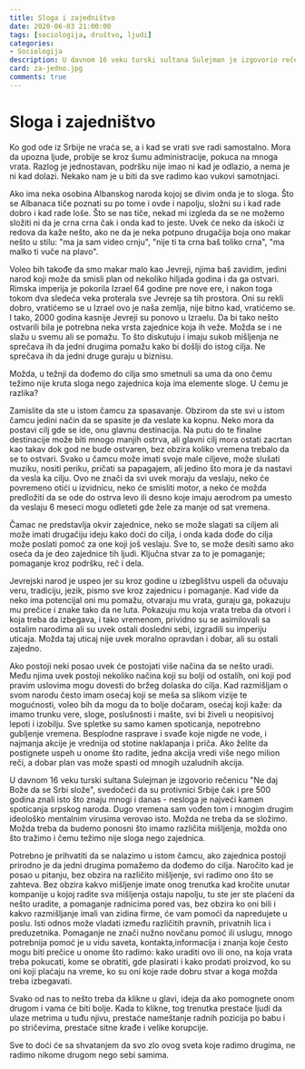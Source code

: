 ```yaml
---
title: Sloga i zajedništvo
date: 2020-06-03 21:00:00
tags: [sociologija, društvo, ljudi]
categories:
- Sociologija 
description: U davnom 16 veku turski sultana Sulejman je izgovorio rečenicu "Ne daj Bože da se ..."
card: za-jedno.jpg
comments: true
---
```


<style>
    .img-mb-14 { margin-bottom: 14px; }
</style>

# Sloga i zajedništvo

Ko god ode iz Srbije ne vraća se, a i kad se vrati sve radi samostalno. Mora da upozna ljude, probije se kroz šumu administracije, pokuca na mnoga vrata. Razlog je jednostavan, podršku nije imao ni kad je odlazio, a nema je ni kad dolazi. Nekako nam je u biti da sve radimo kao vukovi samotnjaci.

Ako ima neka osobina Albanskog naroda kojoj se divim onda je to sloga. Što se Albanaca tiče poznati su po tome i ovde i napolju, složni su i kad rade dobro i kad rade loše. Što se nas tiče, nekad mi izgleda da se ne možemo složiti ni da je crna crna čak i onda kad to jeste. Uvek će neko da iskoči iz redova da kaže nešto, ako ne da je neka potpuno drugačija boja ono makar nešto u stilu: "ma ja sam video crnju", "nije ti ta crna baš toliko crna", "ma malko ti vuče na plavo".

Voleo bih takođe da smo makar malo kao Jevreji, njima baš zavidim, jedini narod koji može da smisli plan od nekoliko hiljada godina i da ga ostvari. Rimska imperija je pokorila Izrael 64 godine pre nove ere, i nakon toga tokom dva sledeća veka proterala sve Jevreje sa tih prostora. Oni su rekli dobro, vratićemo se u Izrael ovo je naša zemlja, nije bitno kad, vratićemo se. I tako, 2000 godina kasnije Jevreji su ponovo u Izraelu. Da bi tako nešto ostvarili bila je potrebna neka vrsta zajednice koja ih veže. Možda se i ne slažu u svemu ali se pomažu. To što diskutuju i imaju sukob mišljenja ne sprečava ih da jedni drugima pomažu kako bi došlji do istog cilja. Ne sprečava ih da jedni druge guraju u biznisu.  

Možda, u težnji da dođemo do cilja smo smetnuli sa uma da ono čemu težimo nije kruta sloga nego zajednica koja ima elemente sloge. U čemu je razlika?

Zamislite da ste u istom čamcu za spasavanje. Obzirom da ste svi u istom čamcu jedini način da se spasite je da veslate ka kopnu. Neko mora da postavi cilj gde se ide, onu glavnu destinacija. Na putu do te finalne destinacije može biti mnogo manjih ostrva, ali glavni cilj mora ostati zacrtan kao takav dok god ne bude ostvaren, bez obzira koliko vremena trebalo da se to ostvari. Svako u čamcu može imati svoje male ciljeve, može slušati muziku, nositi periku, pričati sa papagajem, ali jedino što mora je da nastavi da vesla ka cilju. Ovo ne znači da svi uvek moraju da veslaju, neko će povremeno otići u izvidnicu, neko će smisliti motor, a neko će možda predložiti da se ode do ostrva levo ili desno koje imaju aerodrom pa umesto da veslaju 6 meseci mogu odleteti gde žele za manje od sat vremena.

Čamac ne predstavlja okvir zajednice, neko se može slagati sa ciljem ali može imati drugačiju ideju kako doći do cilja, i onda kada dođe do cilja može poslati pomoć za one koji još veslaju. Sve to, se može desiti samo ako oseća da je deo zajednice tih ljudi. Ključna stvar za to je pomaganje; pomaganje kroz podršku, reč i dela.

Jevrejski narod je uspeo jer su kroz godine u izbeglištvu uspeli da očuvaju veru, tradiciju, jezik, pismo sve kroz zajednicu i pomaganje. Kad vide da neko ima potencijal oni mu pomažu, otvaraju mu vrata, guraju ga, pokazuju mu prečice i znake tako da ne luta. Pokazuju mu koja vrata treba da otvori i koja treba da izbegava, i tako vremenom, prividno su se asimilovali sa ostalim narodima ali su uvek ostali dosledni sebi, izgradili su imperiju uticaja. Možda taj uticaj nije uvek moralno opravdan i dobar, ali su ostali zajedno.

Ako postoji neki posao uvek će postojati više načina da se nešto uradi. Među njima uvek postoji nekoliko načina koji su bolji od ostalih, oni koji pod pravim uslovima mogu dovesti do bržeg dolaska do cilja. Kad razmišljam o svom narodu često imam osećaj koji se meša sa slikom vizije te mogućnosti, voleo bih da mogu da to bolje dočaram, osećaj koji kaže: da imamo trunku vere, sloge, poslušnosti i mašte, svi bi živeli u neopisivoj lepoti i izobilju. Sve spletke su samo kamen spoticanja, nepotrebno gubljenje vremena. Besplodne rasprave i svađe koje nigde ne vode, i najmanja akcije je vrednija od stotine naklapanja i priča. Ako želite da postignete uspeh u onome što radite, jedna akcija vredi više nego milion reči, a dobar plan vas može spasti od mnogih uzaludnih akcija.

U davnom 16 veku turski sultana Sulejman je izgovorio rečenicu "Ne daj Bože da se Srbi slože", svedočeći da su protivnici Srbije čak i pre 500 godina znali isto što znaju mnogi i danas - nesloga je najveći kamen spoticanja srpskog naroda. Dugo vremena sam vođen tom i mnogim drugim ideološko mentalnim virusima verovao isto.
Možda ne treba da se složimo. Možda treba da budemo ponosni što imamo različita mišljenja, možda ono što tražimo i čemu težimo nije sloga nego zajednica.

Potrebno je prihvatiti da se nalazimo u istom čamcu, ako zajednica postoji prirodno je da jedni drugima pomažemo da dođemo do cilja. Naročito kad je posao u pitanju, bez obzira na različito mišljenje, svi radimo ono što se zahteva. Bez obzira kakvo mišljenje imate onog trenutka kad kročite unutar kompanije u kojoj radite sva mišljenja ostaju napolju, tu ste jer ste plaćeni da nešto uradite, a pomaganje radnicima pored vas, bez obzira ko oni bili i kakvo razmišljanje imali van zidina firme, će vam pomoći da napredujete u poslu. Isti odnos može vladati između različitih pravnih, privatnih lica i preduzetnika. Pomaganje ne znači nužno novčanu pomoć ili uslugu, mnogo potrebnija pomoć je u vidu saveta, kontakta,informacija i znanja koje često mogu biti prečice u onome što radimo: kako uraditi ovo ili ono, na koja vrata treba pokucati, kome se obratiti, gde plasirati i kako prodati proizvod, ko su oni koji plaćaju na vreme, ko su oni koje rade dobru stvar a koga možda treba izbegavati.

Svako od nas to nešto treba da klikne u glavi, ideja da ako pomognete onom drugom i vama će biti bolje. Kada to klikne, tog trenutka prestaće ljudi da ulaze metrima u tuđu njivu, prestaće nameštanje radnih pozicija po babu i po stričevima, prestaće sitne krađe i velike korupcije. 

Sve to doći će sa shvatanjem da svo zlo ovog sveta koje radimo drugima, ne radimo nikome drugom nego sebi samima.  

